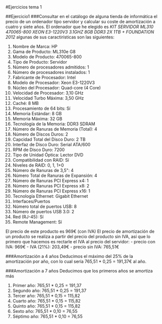 #Ejercicios tema 1


##Ejercicio1
###Consultar en el catálogo de alguna tienda de informática el precio de un ordenador tipo servidor y calcular su coste de amortización a cuatro y siete años.
El ordenador que he elegido es *KIT SERVIDOR ML310 470065-800 XEON E3-1220V3 3.1GHZ 8GB DDR3 2X 1TB + FOUNDATION 2012*
algunas de sus caractirísticas son las siguientes:

<ol>
	<li>Nombre de Marca:	HP</li>
	<li>Gama de Producto:	ML310e G8</li>
	<li>Modelo de Producto:	470065-800</li>
	<li>Tipo de Producto:	Servidor</li>
	<li>Número de procesadores admitidos:	1</li>
	<li>Número de procesadores instalados:	1</li>
	<li>Fabricante de Procesador:	Intel</li>
	<li>Modelo de Procesador:	Xeon E3-1220V3</li>
	<li>Núcleo del Procesador:	Quad-core (4 Core)</li>
	<li>Velocidad de Procesador:	3,10 GHz</li>
	<li>Velocidad Turbo Máxima:	3,50 GHz</li>
	<li>Caché:	8 MB</li>
	<li>Procesamiento de 64 bits:	Sí</li>
	<li>Memoria Estándar:	8 GB</li>
	<li>Memoria Máxima:	32 GB</li>
	<li>Tecnología de la Memoria:	DDR3 SDRAM</li>
	<li>Número de Ranuras de Memoria (Total):	4</li>
	<li>Número de Discos Duros:	2</li>
	<li>Capcidad Total del Disco Duro:	2 TB</li>
	<li>Interfaz de Disco Duro:	Serial ATA/600</li>
	<li>RPM de Disco Duro:	7200</li>
	<li>Tipo de Unidad Óptica:	Lector DVD</li>
	<li>Compatibilidad con RAID:	Sí</li>
	<li>Niveles de RAID:	0, 1, 1+0</li>
	<li>Número de Ranuras de 3,5":	4</li>
	<li>Número Total de Ranuras de Expansión:	4</li>
	<li>Número de Ranuras PCI Express x4:	1</li>
	<li>Número de Ranuras PCI Express x8:	2</li>
	<li>Número de Ranuras PCI Express x16:	1</li>
	<li>Tecnología Ethernet:	Gigabit Ethernet</li>
	<li>Interfaces/Puertos</li>
	<li>Número total de puertos USB:	8</li>
	<li>Número de puertos USB 3.0:	2</li>
	<li>Red (RJ-45):	Sí</li>
	<li>Remote Management:	Sí</li>
</ol>
El precio de este producto es 969€ (con IVA)
El precio de amortización de un producto se realiza a partir del precio del producto sin IVA, así que lo primero que hacemos es rectarle el IVA al precio del servidor:
- precio con IVA: 969€
- IVA (21%): 203,49€
- precio sin IVA: 765,51€

###Amortización a 4 años
Deducimos el máximo del 25% de la amortización por año, con lo cual sería 765,51 * 0,25 = 191,37€ al año.

###Amortización a 7 años
Deducimos que los primeros años se amortiza más
<ol>
	<li>Primer año: 765,51 * 0,25 = 191,37</li>
	<li>Segundo año: 765,51 * 0,25 = 191,37</li>
	<li>Tercer año: 765,51 * 0,15 = 115,82</li>
	<li>Cuarto año: 765,51 * 0,15 = 115,82</li>
	<li>Quinto año: 765,51 * 0,15 = 115,82</li>
	<li>Sexto año: 765,51 * 0,10 = 76,55</li>
	<li>Séptimo año: 765,51 * 0,10 = 76,55</li>
</ol>

